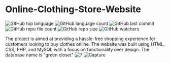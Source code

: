 # Online-Clothing-Store-Website
![GitHub top language](https://img.shields.io/github/languages/top/shihabmuhtasim/Online-Clothing-Store-Website?color=f5f5dc) 
![GitHub language count](https://img.shields.io/github/languages/count/shihabmuhtasim/Online-Clothing-Store-Website?color=f5f5dc) 
![GitHub last commit](https://img.shields.io/github/last-commit/shihabmuhtasim/Online-Clothing-Store-Website?color=f5f5dc) 
![GitHub repo file count](https://img.shields.io/github/directory-file-count/shihabmuhtasim/Online-Clothing-Store-Website?color=f5f5dc)
![GitHub repo size](https://img.shields.io/github/repo-size/shihabmuhtasim/Online-Clothing-Store-Website?color=f5f5dc)
![GitHub watchers](https://img.shields.io/github/watchers/shihabmuhtasim/Online-Clothing-Store-Website?style=social)

The project is aimed at providing a hassle-free shopping experience for customers looking to buy clothes online. The website was built using HTML, CSS, PHP, and MySQL with a focus on functionality over design.
The database name is "green closet"
![7](https://user-images.githubusercontent.com/92597456/233393205-ac9180c5-ad3d-47e4-8505-8c43eec2879e.png)
![Capture](https://user-images.githubusercontent.com/92597456/232618394-30b5d51d-dd14-4500-9494-477f2bc76b01.PNG)
